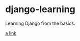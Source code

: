 # django-learning

Learning Django from the basics.

[a link](https://djangopractice1213.herokuapp.com/music)
